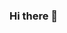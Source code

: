 ### Hi there 👋

<!--
**AlinaBerns/AlinaBerns** is a ✨ _special_ ✨ repository because its `README.md` (this file) appears on your GitHub profile.

- 🌱 I’m currently learning Java
- 👯 I’m looking to collaborate on ...
- 🤔 I’m looking for help with ...
- 💬 Ask me about ...
- 📫 How to reach me: ...
- 😄 Pronouns: ...
- ⚡ Fun fact: ...
-->

